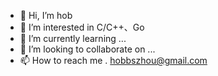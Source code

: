 - 👋 Hi, I’m hob
- 👀 I’m interested in C/C++、Go
- 🌱 I’m currently learning ...
- 💞️ I’m looking to collaborate on ...
- 📫 How to reach me . hobbszhou@gmail.com

